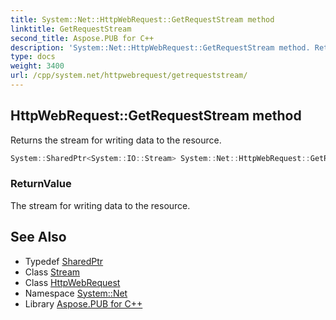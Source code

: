 ```yaml
---
title: System::Net::HttpWebRequest::GetRequestStream method
linktitle: GetRequestStream
second_title: Aspose.PUB for C++
description: 'System::Net::HttpWebRequest::GetRequestStream method. Returns the stream for writing data to the resource in C++.'
type: docs
weight: 3400
url: /cpp/system.net/httpwebrequest/getrequeststream/
---
```

## HttpWebRequest::GetRequestStream method


Returns the stream for writing data to the resource.

```cpp
System::SharedPtr<System::IO::Stream> System::Net::HttpWebRequest::GetRequestStream() override
```


### ReturnValue

The stream for writing data to the resource.

## See Also

* Typedef [SharedPtr](../../../system/sharedptr/)
* Class [Stream](../../../system.io/stream/)
* Class [HttpWebRequest](../)
* Namespace [System::Net](../../)
* Library [Aspose.PUB for C++](../../../)

